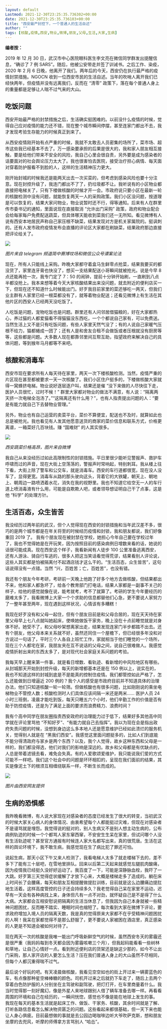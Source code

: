 ```yaml
---
layout: default
Lastmod: 2021-12-30T23:25:35.736302+00:00
date: 2021-12-30T23:25:35.736103+00:00
title: "西安最严封控下，一个普通人的生活自述"
author: ""
tags: [核酸,疫情,西安,物业,微博,朋友,父母,生活,大家,生病]
---
```


**编者按：**

2019 年 12 月 30 日，武汉市中心医院眼科医生李文亮在微信同学群发出提醒信息，“确诊了 7 例 SARS”。随后，他被公安带走并签了训诫书。之后工作、染疫，2020 年 2 月 6 日晚，他离开了我们。两年后的今天，西安仍在执行最严格的疫情封禁措施。NGOCN 收到一位西安市民的生活自述。当年的吹哨人离开我们已经快两年，但疫情并没有远离我们，反而在 “清零” 政策下，落在每个普通人身上的重量都是足够让人喘不过气来的大山。

吃饭问题
----

西安开始最严格的封禁措施之后，生活确实挺困难的。以前没什么疫情的时候，觉得自己应对疫情的能力还不错，现在整个城市瞬间停摆，甚至连家门都出不去，我才发现考验生存能力的时候真正到来了。

从西安疫情刚开始有点严重的时候，我就不太敢去人员密集的场所了，菜市场、超市这些我已经基本不去了。万一感染要承担的后果是很大的，我和家人朋友相互接触，要是给他们带来不安全的风险，我自己心里会很自责，另外要是成为感染者的话要面对的社会舆论压力太大了。我也很害怕去医院，接受治疗担心病情、每天面对穿着防护服看不到脸的人，这样的生活精神压力更大。

刚开始封城的时候我还是能两天出去一次买菜的，但考虑到感染风险也要十分注意。现在封控升级了，我连门都出不了了，扔垃圾都不让。我听说有的小区物业都直接把电梯关了，只有下楼做核酸的时候才开一会。市政府说只要小区在最新一轮的核酸检测中没有问题，就能恢复两天一人的采购政策。我们小区没问题，按道理是可以恢复的，结果大家问物业，物业说暂时还不行，得等通知。后来有人在群里传市委书记的通知，里面说现在直接取消 “允许出门采购” 政策，政府和物业配合会给每家每户免费配送蔬菜，但具体哪天能收到菜我们还一无所知。看见微博有人说有西安本地居民声称自己家压根不缺菜，结果发现对方是机关家属院的。挺讽刺的。还有人发市政府疫情发布会直播的评论区大家都在刷缺菜，结果政府那边直接把评论给关了。

![](https://images.weserv.nl/?url=https%3A//ngocn2.org/static/19919389dfab34516e35efe594c3788b/e735c/xian-zhibo.jpg)

_图片来自 telegram 频道简中赛博坟场和微信公众号谭案论法_

现在，所有人只能线上采购。昨晚大家都守着盒马生鲜零点抢菜，结果我要买的都没货了，家里连牙膏也快没了，想买一支结果配送小哥瞬间就被抢光。说是今早 8 点还能再抢一次，我专门定了 7：50 的闹钟，提前十分钟开始刷，一直刷到八点半都没抢上。我本来想等着今天大家核酸结果出来没问题，就去附近的便利店买一下，但现在还不知道什么时候能出门。好歹我目前家里的菜还够吃一两天，但我们业主群有人家里已经一根菜都没有了，就等着物业配送；还看见微博上有生活在其他片区的西安人已经两天没吃饭了。

人吃饭是问题，宠物吃饭也是问题。群里还有人问邻居借猫粮的，好在大家都热心，养过猫的人都爱猫看不得猫猫没东西吃，一个个都说自己家有，可以免费送。当然生活上又不是只有吃饭问题，有些人家里天然气没了；有的人说自己家暖气压根不给力，猫都蜷成一团了；还有人是和舍友合租不会做饭或者压根就没有厨房等等，这些都是问题。大多数人现在都靠邻里间互帮互助，指望政府来解决自己的具体问题，等到猴年马月都等不来吧。

核酸和消毒车
------

西安市现在要求所有人每天待在家里，两天一次下楼核酸检测。当然，疫情严重的片区现在甚至都被要求一天一次核酸了。我们小区住户挺多的，下楼做核酸大家就得一窝蜂挤电梯。物业说好逐层逐户叫，结果还是催 “没下来做的人尽快往下走，医护人员很忙，过时不候！” 群里大家都对物业的做法不满意，有人说：“隔离两天挤一次电梯全泡汤了。”“这隔离还有什么用？”，也有人指责提出问题的人：“要是有能力就自己下去替物业管理。”

另外，物业也有自己运营的卖菜平台，菜价不算便宜，配送也不及时，就算如此也总是被抢光。我也看见有人发其他愿意送货的商家的菜价信息和联系方式，价格更离谱，一箱菜好几百块钱。赚 “国难财” 的人其实很多。

![](https://images.weserv.nl/?url=https%3A//ngocn2.org/static/57f1214d8136911a4d4a809cc543b170/d7587/caigui.jpg)

_西安蔬菜价格高昂，图片来自微博_

我自己从来没经历过如此高限制性的封锁措施。平日里很少能听见警报声、救护车呼啸而过的声音，现在大街上空荡荡的，警报声时常响起，特别刺耳。我从楼上往下看，大街上除了警车和公交车，就是消毒车。西安的车行道都很宽，现在没人没车了，显得更宽。消毒车从路的那头驶向这头，背着它的大铁罐，朝天上、朝地上、朝周边一路喷洒着水花，消失在我的视野里。我也不知道它给空无一人的车行道上喷消毒液有什么用，可能是自欺欺人吧，或者领导想证明自己干了点事，这是他 “科学” 的处理方针。

生活百态，众生皆苦
---------

我没经历过两年前的武汉，但个人觉得现在西安的封锁措施和当年武汉差不多，很巧的是两个城市都是在年关将至的时候经历疫情和封锁，我和朋友都说，我们好像重回 2019 了。 我有个朋友现在被封禁在学校，她担心今年自己要在学校过年了，我也不觉得她是在开玩笑，因为按照目前的感染病例日增数来看的话，她说的话很可能成真。现在西安这个样子，我看新闻有人徒步 100 公里准备逃离西安，还有人游泳、骑自行车逃的，很多人把这当笑话看觉得荒谬，结果看别人评论说，这些人其实都是怕被隔离付不起酒店钱才这么干的。“生活百态，众生皆苦”，这句话说得没有一点错。当然 “兴，百姓苦；亡，百姓苦”，也没有错。

我还有个朋友今年考研，考研前一天晚上他跑了好多个地方去做核酸，但结果都出不来，他和家人都急坏了，给各个教育部门打电话，结果人家都是一副事不关己的样子，给他的感觉就像在说，能考就考，考不了就算了。考研的学生今年要经历的磨难太多了，我看微博上大家一个个求助的信息都替他们心急，更不要说人家努力了一整年甚至两年，现在遇到这样状况，心情该有多糟糕！

我现在好歹没有和父母一起住，但有个朋友目前是和父母合居的，现在天天待在家里父母早上七八点就叫她起床，使唤她做饭干家务，晚上没在十点前睡觉就是对身体不好。她受不了，和父母吵架想离家出走，结果发现连家门半步都踏不出去。还有个朋友，他父母本来关系就不好，虽然还同住一个屋檐下，但已经很多年没和对方说过一句话了，平时三个人各自上班忙工作，家就相当于他们睡觉的一个场所，现在三个人都宅在家，我朋友夹在互不说话的父母之间，说自己很难做人。我感觉疫情折射出来的东西太多了，是对现代社会家庭关系问题的考验。

我每天早上醒来第一件事，就是看日增数、看轨迹、看新增的中风险地区有哪些。从封城那天开始到封控升级，每天的新增都基本还是在 150 例以上，说实在的，我也不知道这样的封城到底是不是能真的控制住疫情。我们都管控如此严格了，怎么还能做到日增逼近 200 例的？我个人的感受是市政府目前并不知道具体的治理办法，他们只知道核酸一轮一轮筛。但做核酸也有很多问题，比如刚刚说的乘坐电梯物业不管控人数；核酸检测时人们具体应该间隔一米还是两米…… 医护人员 24 小时三班倒，凌晨才能吃到饭，每天只睡五六个小时，他们辛勤工作的价值是否有助于防控疫情，还是为了满足上面的要求而浪费精力、浪费时间？

我有个高中同学在朋友圈指责西安政府的治理能力过于低下，结果好多其他高中同学就在评论里骂他 “不知好歹”、“有能力就自己去指挥”。我以为现在会是指出政府失责问题的时候，没想到身边这么多本地人还是愿意维护已经如此溃烂的服务机关，觉得别人就是在 “黑我们西安”。我感觉这里面问题挺多的，比如人们到底能不能分得清政府与家乡是两个东西？以及，我个人觉得，故乡这种东西和父母是一样的，我们都没得选，他们对我们的影响是深远的。故乡和父母都是有优缺点的，人总是带着滤镜去看，难免会失真。有的人爱歌颂爱维护，我只能说我们爱的方式可能不一样吧。我们这个社会中的问题是环环相扣的，呈现在我们面前的结果，其实是像泥土下的根须互相缠绕联系一样，不断生长而成的。

![](https://images.weserv.nl/?url=https%3A//ngocn2.org/static/1d414ab1767d8aac0e17dc7d0b720cc8/73963/xiaodu.jpg)

_图片由西安网友提供_

生病的恐惧感
------

我昨晚看微博，有人说大家现在对感染者的态度已经发生了很大的转变，当初武汉的时候大家关心病人的身体情况、由衷希望每个人都能挺过灾难，但现在对感染者不是谩骂就是埋怨。我觉得说的挺对的，别人生病又不是别人想主动生病的，公布病例轨迹的时候一个个都骂人家东窜西窜，不安安生生呆在家里，但试问哪个人没有生活轨迹呢？甚至官方通报有时候连人家大名都写出来，真的很荒唐。生活在这样的舆论环境下，我不敢生病，我感觉现在生了病比犯了罪还可怕。

说起生病，那天小区下午又来人检测了，我看电梯人太多了就走楼梯下去的，差不多下了能有三十层吧，在雪地里排队。回来以后第二天起来就感觉左腿肌肉酸痛，因为疫情我已经挺久没好好运动了。我百度了一下，可能是深静脉血栓，我吓了一大跳。好歹第三天觉得症状缓解了才放下心来，大概是楼梯走多了造成的。躺在床上时间长了会腰痛，每天和朋友互相提醒做提肛训练，目前就是这么边腰痛边提肛地生活着。这样高度管控的日子还会持续多久？我老觉得自己呆在家里不运动，迟早有一天会有各种病找上来，身体但凡有一点不对劲，就怀疑自己是不是得了什么大病。大家都会互相安慰说把隔离的生活当休息了，但我因为自己本身就被一些精神问题困扰，反而睡不踏实、睡眠时间也缩短了。每次看到大家在微博下评论，要求政府增加入境人员的隔离天数，我是真的觉得原来大家都不在乎受精神问题困扰的人啊！我呆在家都觉得不是那么舒服了，更不要说人家被困在酒店里，真正感染的人更是不知道会被如何对待了。

现在两天一次的核酸是我唯一能出门呼吸新鲜空气的时候，虽然西安冬天的雾霾还是很严重（我妈妈每到冬天都会因为雾霾咳嗽三个月），但我起码能看看一些树林和草地，让自己心情好一点。看到附近便利店的货架还是缺这少那的，如今不让出门采购，那人家开店的人要怎么生活？压在我们普通人身上的大山虽然不尽相同，但每个人都沉重得喘不过气。

最后说个好玩的吧。有天凌晨做核酸，我看见空空如也的街上开过来一辆雾蓝色的车，有点像那种星空棒棒糖的颜色。司机开过来之后就扔下车走了，随后上去两个穿着白色防护服的人分别坐在主驾驶和副驾驶，把灯打开，在车里商量着什么。我当时觉得那一刻好魔幻，像是外星人来地球跟别人借了辆车准备去哪一样。再看看周围的环境和自己在经历的，一瞬间恍惚，感觉也不像是能在地球上发生的事。 我现在每天的基本生活就是起床工作、做饭、干家务、核酸，其余时间就是了解、打听各路信息看怎么解决物资匮乏的问题。这些看起来都很基础，但一天下来也能让人身心俱疲。目前最想做的事就是去公园边喝咖啡边听大爷吹萨克斯，想和朋友坐摩的去兜风，听摩的师傅拿方言骂别人 “哈怂”。

